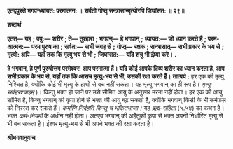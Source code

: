 **एतद्वपुस्ते भगवन्ध्यायत: परमात्मन: ।** **सर्वतो गोप्तृ सन्त्रासान्मृत्योरपि जिघांसत: ॥ २९॥** 

**शब्दार्थ** 

**एतत्—** **यह** **; वपु:—** **शरीर** **; ते—** **तुश्हारा** **; भगवन्—** **हे भगवान्** **; ध्यायत:—** **जो ध्यान करते हैं** **; परम-आत्मन:—** **परम पुरुष का** **;** **सर्वत:—** **सभी जगह से** **; गोप्तृ—** **रक्षक** **; सन्त्रासात्—** **सभी प्रकार के भय से** **; मृत्यो: अपि—** **यहाँ तक कि मृत्यु भय से भी** **;** **जिघांसत:—** **यदि शत्रु भी ईष्र्या करे।** **.** 

**हे भगवान्, हे पूर्ण पुरुषोत्तम परमेश्वर! आप परमात्मा हैं। यदि कोई आपके दिव्य शरीर का** **ध्यान करता है, आप सभी प्रकार के भय से, यहाँ तक कि आसन्न मृत्यु-भय से भी, उसकी रक्षा** **करते हैं।** **तात्पर्य :** हर एक की मृत्यु निश्चित है, क्योंकि कोई भी मृत्यु के हाथों से बच नहीं सकता। यह मृत्यु भगवान् का ही रूप है ( *मृत्यु: सर्वहरश्चाहम्* )। किन्तु भक्त हो जाने पर उसे सीमित आयु के अनुसार मरना नहीं होता। हर एक की आयु सीमित है, किन्तु भगवान् की कृपा होने से भक्त की आयु बढ़ सकती है, क्योंकि भगवान् किसी के भी कर्मफल को निरस्त कर सकते हैं। *कर्माणि निर्दहति* *किन्तु च भकि्तभाजां।* यह *ब्रह्म-संहिता* (५.५४) का कथन है। भक्त *कर्म-नियमों* के अधीन नहीं होता। अतएव भगवान् की अहैतुकी कृपा से भक्त अपनी निर्धारित मृत्यु से भी बच सकता है। ईश्वर मृत्यु-भय से भी अपने भक्त की रक्षा करता है।  

**श्रीभगवानुवाच** 